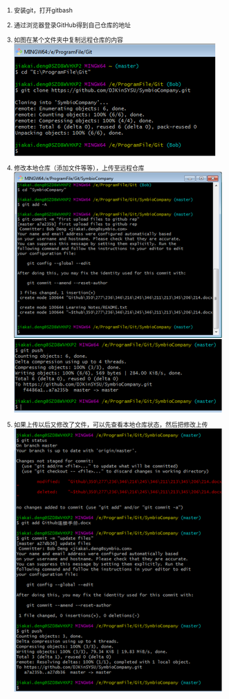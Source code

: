1.	安装git，打开gitbash

2.	通过浏览器登录GitHub得到自己仓库的地址

3.	如图在某个文件夹中复制远程仓库的内容
![img1](assets/markdown-img-paste-20190305150313375.png)
4.	修改本地仓库（添加文件等等），上传至远程仓库
![img2](assets/markdown-img-paste-20190305150402745.png)
![img3](assets/markdown-img-paste-20190305150418671.png)

5.	如果上传以后又修改了文件，可以先查看本地仓库状态，然后把修改上传
![img4](assets/markdown-img-paste-20190305150441912.png)
